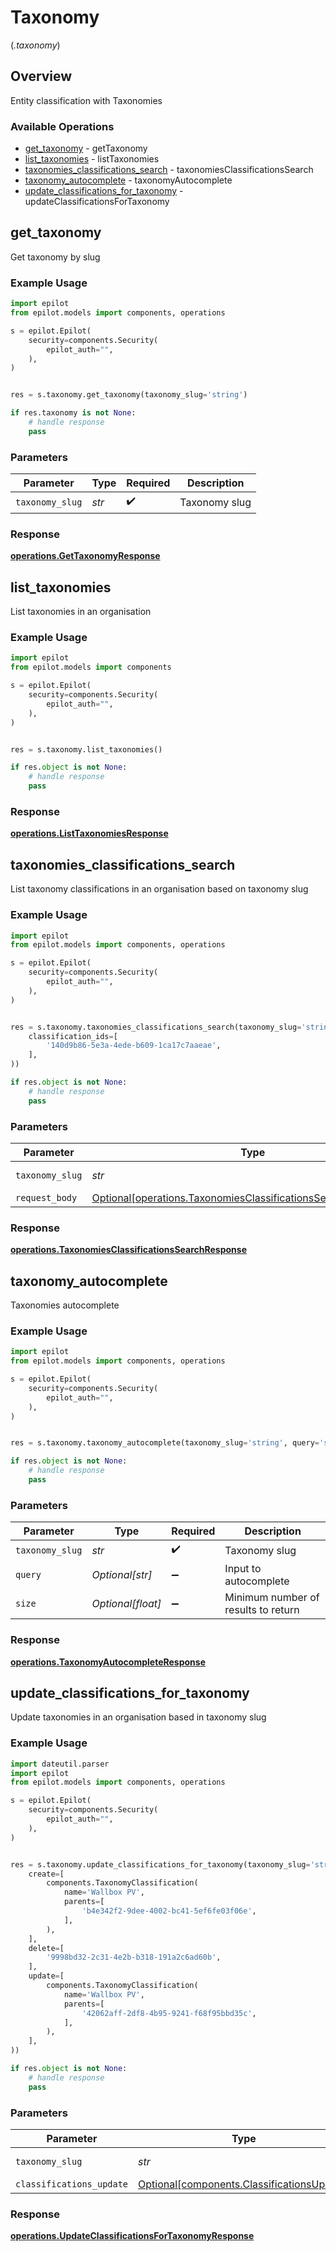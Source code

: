 # Taxonomy
(*.taxonomy*)

## Overview

Entity classification with Taxonomies

### Available Operations

* [get_taxonomy](#get_taxonomy) - getTaxonomy
* [list_taxonomies](#list_taxonomies) - listTaxonomies
* [taxonomies_classifications_search](#taxonomies_classifications_search) - taxonomiesClassificationsSearch
* [taxonomy_autocomplete](#taxonomy_autocomplete) - taxonomyAutocomplete
* [update_classifications_for_taxonomy](#update_classifications_for_taxonomy) - updateClassificationsForTaxonomy

## get_taxonomy

Get taxonomy by slug

### Example Usage

```python
import epilot
from epilot.models import components, operations

s = epilot.Epilot(
    security=components.Security(
        epilot_auth="",
    ),
)


res = s.taxonomy.get_taxonomy(taxonomy_slug='string')

if res.taxonomy is not None:
    # handle response
    pass
```

### Parameters

| Parameter          | Type               | Required           | Description        |
| ------------------ | ------------------ | ------------------ | ------------------ |
| `taxonomy_slug`    | *str*              | :heavy_check_mark: | Taxonomy slug      |


### Response

**[operations.GetTaxonomyResponse](../../models/operations/gettaxonomyresponse.md)**


## list_taxonomies

List taxonomies in an organisation

### Example Usage

```python
import epilot
from epilot.models import components

s = epilot.Epilot(
    security=components.Security(
        epilot_auth="",
    ),
)


res = s.taxonomy.list_taxonomies()

if res.object is not None:
    # handle response
    pass
```


### Response

**[operations.ListTaxonomiesResponse](../../models/operations/listtaxonomiesresponse.md)**


## taxonomies_classifications_search

List taxonomy classifications in an organisation based on taxonomy slug

### Example Usage

```python
import epilot
from epilot.models import components, operations

s = epilot.Epilot(
    security=components.Security(
        epilot_auth="",
    ),
)


res = s.taxonomy.taxonomies_classifications_search(taxonomy_slug='string', request_body=operations.TaxonomiesClassificationsSearchRequestBody(
    classification_ids=[
        '140d9b86-5e3a-4ede-b609-1ca17c7aaeae',
    ],
))

if res.object is not None:
    # handle response
    pass
```

### Parameters

| Parameter                                                                                                                                | Type                                                                                                                                     | Required                                                                                                                                 | Description                                                                                                                              |
| ---------------------------------------------------------------------------------------------------------------------------------------- | ---------------------------------------------------------------------------------------------------------------------------------------- | ---------------------------------------------------------------------------------------------------------------------------------------- | ---------------------------------------------------------------------------------------------------------------------------------------- |
| `taxonomy_slug`                                                                                                                          | *str*                                                                                                                                    | :heavy_check_mark:                                                                                                                       | Taxonomy slug                                                                                                                            |
| `request_body`                                                                                                                           | [Optional[operations.TaxonomiesClassificationsSearchRequestBody]](../../models/operations/taxonomiesclassificationssearchrequestbody.md) | :heavy_minus_sign:                                                                                                                       | N/A                                                                                                                                      |


### Response

**[operations.TaxonomiesClassificationsSearchResponse](../../models/operations/taxonomiesclassificationssearchresponse.md)**


## taxonomy_autocomplete

Taxonomies autocomplete

### Example Usage

```python
import epilot
from epilot.models import components, operations

s = epilot.Epilot(
    security=components.Security(
        epilot_auth="",
    ),
)


res = s.taxonomy.taxonomy_autocomplete(taxonomy_slug='string', query='string', size=6737.99)

if res.object is not None:
    # handle response
    pass
```

### Parameters

| Parameter                           | Type                                | Required                            | Description                         |
| ----------------------------------- | ----------------------------------- | ----------------------------------- | ----------------------------------- |
| `taxonomy_slug`                     | *str*                               | :heavy_check_mark:                  | Taxonomy slug                       |
| `query`                             | *Optional[str]*                     | :heavy_minus_sign:                  | Input to autocomplete               |
| `size`                              | *Optional[float]*                   | :heavy_minus_sign:                  | Minimum number of results to return |


### Response

**[operations.TaxonomyAutocompleteResponse](../../models/operations/taxonomyautocompleteresponse.md)**


## update_classifications_for_taxonomy

Update taxonomies in an organisation based in taxonomy slug

### Example Usage

```python
import dateutil.parser
import epilot
from epilot.models import components, operations

s = epilot.Epilot(
    security=components.Security(
        epilot_auth="",
    ),
)


res = s.taxonomy.update_classifications_for_taxonomy(taxonomy_slug='string', classifications_update=components.ClassificationsUpdate(
    create=[
        components.TaxonomyClassification(
            name='Wallbox PV',
            parents=[
                'b4e342f2-9dee-4002-bc41-5ef6fe03f06e',
            ],
        ),
    ],
    delete=[
        '9998bd32-2c31-4e2b-b318-191a2c6ad60b',
    ],
    update=[
        components.TaxonomyClassification(
            name='Wallbox PV',
            parents=[
                '42062aff-2df8-4b95-9241-f68f95bbd35c',
            ],
        ),
    ],
))

if res.object is not None:
    # handle response
    pass
```

### Parameters

| Parameter                                                                                  | Type                                                                                       | Required                                                                                   | Description                                                                                |
| ------------------------------------------------------------------------------------------ | ------------------------------------------------------------------------------------------ | ------------------------------------------------------------------------------------------ | ------------------------------------------------------------------------------------------ |
| `taxonomy_slug`                                                                            | *str*                                                                                      | :heavy_check_mark:                                                                         | Taxonomy slug                                                                              |
| `classifications_update`                                                                   | [Optional[components.ClassificationsUpdate]](../../models/shared/classificationsupdate.md) | :heavy_minus_sign:                                                                         | N/A                                                                                        |


### Response

**[operations.UpdateClassificationsForTaxonomyResponse](../../models/operations/updateclassificationsfortaxonomyresponse.md)**

